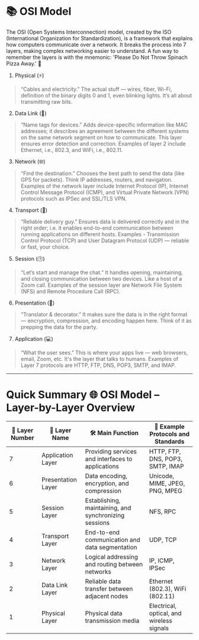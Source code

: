 # 📚 OSI Model
The OSI (Open Systems Interconnection) model, created by the ISO (International Organization for Standardization), is a framework that explains how computers communicate over a network. It breaks the process into 7 layers, making complex networking easier to understand. A fun way to remember the layers is with the mnemonic: 'Please Do Not Throw Spinach Pizza Away.' 🍕

1. Physical (⚡)
> “Cables and electricity.”
The actual stuff — wires, fiber, Wi-Fi, definition of the binary digits 0 and 1, even blinking lights.
It’s all about transmitting raw bits.

2. Data Link (🔗)
> “Name tags for devices.”
Adds device-specific information like MAC addresses; it describes an agreement between the different systems on the same network segment on how to communicate. This layer ensures error detection and correction.
Examples of layer 2 include Ethernet, i.e., 802.3, and WiFi, i.e., 802.11.

3. Network (🌐)
> “Find the destination.”
Chooses the best path to send the data (like GPS for packets). Think IP addresses, routers, and navigation.
Examples of the network layer include Internet Protocol (IP), Internet Control Message Protocol (ICMP), and Virtual Private Network (VPN) protocols such as IPSec and SSL/TLS VPN.

4. Transport (🚚)
> “Reliable delivery guy.”
Ensures data is delivered correctly and in the right order; i.e. it enables end-to-end communication between running applications on different hosts. 
> Examples - Transmission Control Protocol (TCP) and User Datagram Protocol (UDP) — reliable or fast, your choice.

5. Session (🕒)
> “Let’s start and manage the chat.”
It handles opening, maintaining, and closing communication between two devices. Like a host of a Zoom call.
Examples of the session layer are Network File System (NFS) and Remote Procedure Call (RPC).

6. Presentation (🎨)
> “Translator & decorator.”
It makes sure the data is in the right format — encryption, compression, and encoding happen here. Think of it as prepping the data for the party.

7. Application (💻)
> “What the user sees.”
This is where your apps live — web browsers, email, Zoom, etc. It's the layer that talks to humans.
Examples of Layer 7 protocols are HTTP, FTP, DNS, POP3, SMTP, and IMAP.

---

# Quick Summary 🌐 OSI Model – Layer-by-Layer Overview

| 🔢 Layer Number | 🧱 Layer Name       | 🛠️ Main Function                                | 📡 Example Protocols and Standards                |
|----------------|---------------------|--------------------------------------------------|--------------------------------------------------|
| 7              | Application Layer   | Providing services and interfaces to applications | HTTP, FTP, DNS, POP3, SMTP, IMAP                |
| 6              | Presentation Layer  | Data encoding, encryption, and compression        | Unicode, MIME, JPEG, PNG, MPEG                  |
| 5              | Session Layer       | Establishing, maintaining, and synchronizing sessions | NFS, RPC                                   |
| 4              | Transport Layer     | End-to-end communication and data segmentation    | UDP, TCP                                        |
| 3              | Network Layer       | Logical addressing and routing between networks   | IP, ICMP, IPSec                                 |
| 2              | Data Link Layer     | Reliable data transfer between adjacent nodes     | Ethernet (802.3), WiFi (802.11)                 |
| 1              | Physical Layer      | Physical data transmission media                  | Electrical, optical, and wireless signals       |


